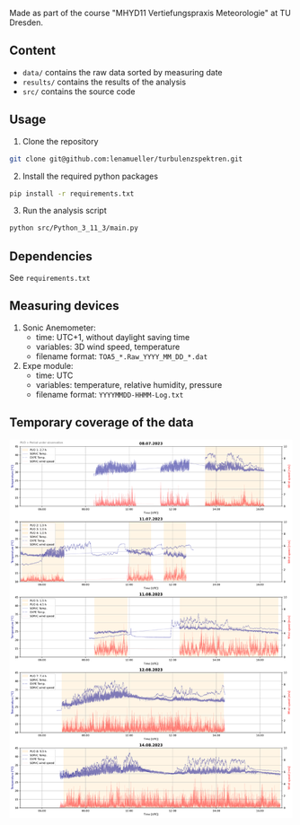 Made as part of the course "MHYD11 Vertiefungspraxis Meteorologie" at TU Dresden.

## Content
- `data/` contains the raw data sorted by measuring date
- `results/` contains the results of the analysis
- `src/` contains the source code

## Usage
1. Clone the repository
```bash
git clone git@github.com:lenamueller/turbulenzspektren.git
```
2. Install the required python packages
```bash
pip install -r requirements.txt
```
3. Run the analysis script
```bash
python src/Python_3_11_3/main.py
```
## Dependencies
See `requirements.txt`

## Measuring devices
1. Sonic Anemometer:
    - time: UTC+1, without daylight saving time
    - variables: 3D wind speed, temperature
    - filename format: `TOA5_*.Raw_YYYY_MM_DD_*.dat`
2. Expe module:
    - time: UTC
    - variables: temperature, relative humidity, pressure
    - filename format: `YYYYMMDD-HHMM-Log.txt`

## Temporary coverage of the data
![temporal_coverage.png](results/temporal_coverage.png)